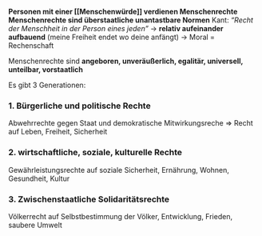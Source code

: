 **Personen mit einer [[Menschenwürde]] verdienen Menschenrechte**
**Menschenrechte sind überstaatliche unantastbare Normen**
Kant: _“Recht der Menschheit in der Person eines jeden”_ → **relativ aufeinander aufbauend** (meine Freiheit endet wo deine anfängt) → Moral = Rechenschaft

Menschenrechte sind **angeboren, unveräußerlich, egalitär, universell, unteilbar, vorstaatlich**

Es gibt 3 Generationen:
### 1. Bürgerliche und politische Rechte
Abwehrrechte gegen Staat und demokratische Mitwirkungsreche
⇒ Recht auf Leben, Freiheit, Sicherheit
### 2. wirtschaftliche, soziale, kulturelle Rechte
Gewährleistungsrechte auf soziale Sicherheit, Ernährung, Wohnen, Gesundheit, Kultur
### 3. Zwischenstaatliche Solidaritätsrechte
Völkerrecht auf Selbstbestimmung der Völker, Entwicklung, Frieden, saubere Umwelt
